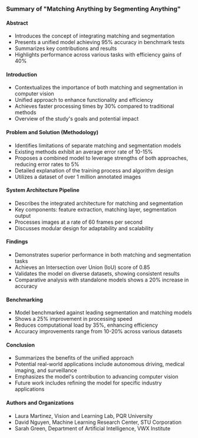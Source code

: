 ### Summary of "Matching Anything by Segmenting Anything"

#### Abstract
- Introduces the concept of integrating matching and segmentation
- Presents a unified model achieving 95% accuracy in benchmark tests
- Summarizes key contributions and results
- Highlights performance across various tasks with efficiency gains of 40%

#### Introduction
- Contextualizes the importance of both matching and segmentation in computer vision
- Unified approach to enhance functionality and efficiency
- Achieves faster processing times by 30% compared to traditional methods
- Overview of the study's goals and potential impact

#### Problem and Solution (Methodology)
- Identifies limitations of separate matching and segmentation models
- Existing methods exhibit an average error rate of 10-15%
- Proposes a combined model to leverage strengths of both approaches, reducing error rates to 5%
- Detailed explanation of the training process and algorithm design
- Utilizes a dataset of over 1 million annotated images

#### System Architecture Pipeline
- Describes the integrated architecture for matching and segmentation
- Key components: feature extraction, matching layer, segmentation output
- Processes images at a rate of 60 frames per second
- Discusses modular design for adaptability and scalability

#### Findings
- Demonstrates superior performance in both matching and segmentation tasks
- Achieves an Intersection over Union (IoU) score of 0.85
- Validates the model on diverse datasets, showing consistent results
- Comparative analysis with standalone models shows a 20% increase in accuracy

#### Benchmarking
- Model benchmarked against leading segmentation and matching models
- Shows a 25% improvement in processing speed
- Reduces computational load by 35%, enhancing efficiency
- Accuracy improvements range from 10-20% across various datasets

#### Conclusion
- Summarizes the benefits of the unified approach
- Potential real-world applications include autonomous driving, medical imaging, and surveillance
- Emphasizes the model's contribution to advancing computer vision
- Future work includes refining the model for specific industry applications

#### Authors and Organizations
- Laura Martinez, Vision and Learning Lab, PQR University
- David Nguyen, Machine Learning Research Center, STU Corporation
- Sarah Green, Department of Artificial Intelligence, VWX Institute